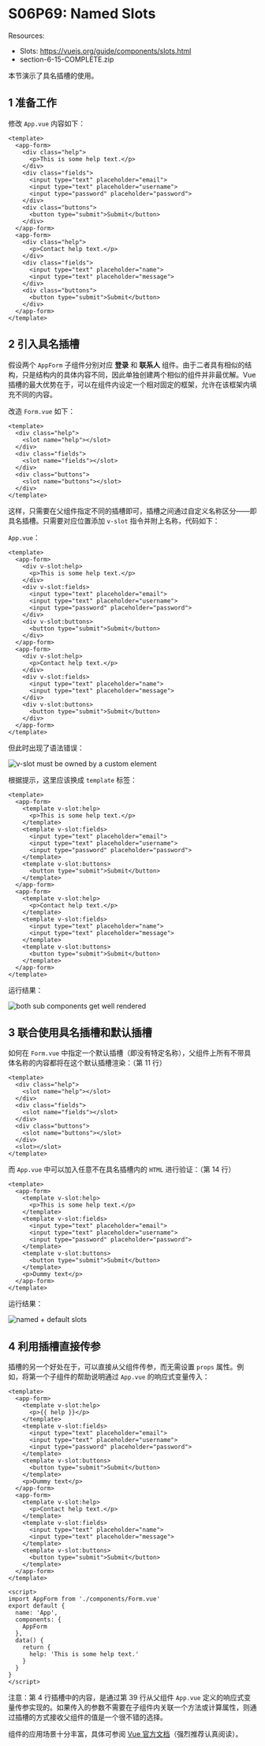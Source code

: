 # S06P69: Named Slots



Resources:

- Slots: https://vuejs.org/guide/components/slots.html
- section-6-15-COMPLETE.zip



本节演示了具名插槽的使用。



## 1 准备工作

修改 `App.vue` 内容如下：

```vue
<template>
  <app-form>
    <div class="help">
      <p>This is some help text.</p>
    </div>
    <div class="fields">
      <input type="text" placeholder="email">
      <input type="text" placeholder="username">
      <input type="password" placeholder="password">
    </div>
    <div class="buttons">
      <button type="submit">Submit</button>
    </div>
  </app-form>
  <app-form>
    <div class="help">
      <p>Contact help text.</p>
    </div>
    <div class="fields">
      <input type="text" placeholder="name">
      <input type="text" placeholder="message">
    </div>
    <div class="buttons">
      <button type="submit">Submit</button>
    </div>
  </app-form>
</template>
```



## 2 引入具名插槽

假设两个 `AppForm` 子组件分别对应 **登录** 和 **联系人** 组件。由于二者具有相似的结构，只是结构内的具体内容不同，因此单独创建两个相似的组件并非最优解。Vue 插槽的最大优势在于，可以在组件内设定一个相对固定的框架，允许在该框架内填充不同的内容。

改造 `Form.vue` 如下：

```vue
<template>
  <div class="help">
    <slot name="help"></slot>
  </div>
  <div class="fields">
    <slot name="fields"></slot>
  </div>
  <div class="buttons">
    <slot name="buttons"></slot>
  </div>
</template>
```

这样，只需要在父组件指定不同的插槽即可，插槽之间通过自定义名称区分——即具名插槽。只需要对应位置添加 `v-slot` 指令并附上名称，代码如下：

`App.vue`：

```vue
<template>
  <app-form>
    <div v-slot:help>
      <p>This is some help text.</p>
    </div>
    <div v-slot:fields>
      <input type="text" placeholder="email">
      <input type="text" placeholder="username">
      <input type="password" placeholder="password">
    </div>
    <div v-slot:buttons>
      <button type="submit">Submit</button>
    </div>
  </app-form>
  <app-form>
    <div v-slot:help>
      <p>Contact help text.</p>
    </div>
    <div v-slot:fields>
      <input type="text" placeholder="name">
      <input type="text" placeholder="message">
    </div>
    <div v-slot:buttons>
      <button type="submit">Submit</button>
    </div>
  </app-form>
</template>
```

但此时出现了语法错误：

![v-slot must be owned by a custom element](../assets/69-1.png)

根据提示，这里应该换成 `template` 标签：

```vue
<template>
  <app-form>
    <template v-slot:help>
      <p>This is some help text.</p>
    </template>
    <template v-slot:fields>
      <input type="text" placeholder="email">
      <input type="text" placeholder="username">
      <input type="password" placeholder="password">
    </template>
    <template v-slot:buttons>
      <button type="submit">Submit</button>
    </template>
  </app-form>
  <app-form>
    <template v-slot:help>
      <p>Contact help text.</p>
    </template>
    <template v-slot:fields>
      <input type="text" placeholder="name">
      <input type="text" placeholder="message">
    </template>
    <template v-slot:buttons>
      <button type="submit">Submit</button>
    </template>
  </app-form>
</template>
```

运行结果：

![both sub components get well rendered](../assets/69-2.png)



## 3 联合使用具名插槽和默认插槽

如何在 `Form.vue` 中指定一个默认插槽（即没有特定名称），父组件上所有不带具体名称的内容都将在这个默认插槽渲染：（第 11 行）

```vue
<template>
  <div class="help">
    <slot name="help"></slot>
  </div>
  <div class="fields">
    <slot name="fields"></slot>
  </div>
  <div class="buttons">
    <slot name="buttons"></slot>
  </div>
  <slot></slot>
</template>
```

而 `App.vue` 中可以加入任意不在具名插槽内的 `HTML` 进行验证：（第 14 行）

```vue
<template>
  <app-form>
    <template v-slot:help>
      <p>This is some help text.</p>
    </template>
    <template v-slot:fields>
      <input type="text" placeholder="email">
      <input type="text" placeholder="username">
      <input type="password" placeholder="password">
    </template>
    <template v-slot:buttons>
      <button type="submit">Submit</button>
    </template>
    <p>Dummy text</p>
  </app-form>
</template>
```

运行结果：

![named + default slots](../assets/69-3.png)



## 4 利用插槽直接传参

插槽的另一个好处在于，可以直接从父组件传参，而无需设置 `props` 属性。例如，将第一个子组件的帮助说明通过 `App.vue` 的响应式变量传入：

```vue
<template>
  <app-form>
    <template v-slot:help>
      <p>{{ help }}</p>
    </template>
    <template v-slot:fields>
      <input type="text" placeholder="email">
      <input type="text" placeholder="username">
      <input type="password" placeholder="password">
    </template>
    <template v-slot:buttons>
      <button type="submit">Submit</button>
    </template>
    <p>Dummy text</p>
  </app-form>
  <app-form>
    <template v-slot:help>
      <p>Contact help text.</p>
    </template>
    <template v-slot:fields>
      <input type="text" placeholder="name">
      <input type="text" placeholder="message">
    </template>
    <template v-slot:buttons>
      <button type="submit">Submit</button>
    </template>
  </app-form>
</template>

<script>
import AppForm from './components/Form.vue'
export default {
  name: 'App',
  components: {
    AppForm
  },
  data() {
    return {
      help: 'This is some help text.'
    }
  }
}
</script>
```

注意：第 4 行插槽中的内容，是通过第 39 行从父组件 `App.vue` 定义的响应式变量传参实现的。如果传入的参数不需要在子组件内关联一个方法或计算属性，则通过插槽的方式接收父组件的值是一个很不错的选择。

组件的应用场景十分丰富，具体可参阅 [Vue 官方文档](https://vuejs.org/guide/components/slots.html)（强烈推荐认真阅读）。
